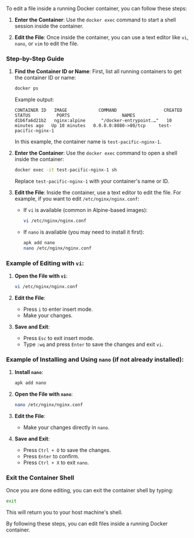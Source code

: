 To edit a file inside a running Docker container, you can follow these steps:

1. **Enter the Container**: Use the `docker exec` command to start a shell session inside the container.

2. **Edit the File**: Once inside the container, you can use a text editor like `vi`, `nano`, or `vim` to edit the file.

### Step-by-Step Guide

1. **Find the Container ID or Name**:
   First, list all running containers to get the container ID or name:
   ```sh
   docker ps
   ```

   Example output:
   ```
   CONTAINER ID   IMAGE            COMMAND                  CREATED          STATUS          PORTS                    NAMES
   d1b6fa6d21b2   nginx:alpine      "/docker-entrypoint.…"   10 minutes ago   Up 10 minutes   0.0.0.0:8080->80/tcp     test-pacific-nginx-1
   ```

   In this example, the container name is `test-pacific-nginx-1`.

2. **Enter the Container**:
   Use the `docker exec` command to open a shell inside the container:
   ```sh
   docker exec -it test-pacific-nginx-1 sh
   ```
   Replace `test-pacific-nginx-1` with your container's name or ID.

3. **Edit the File**:
   Inside the container, use a text editor to edit the file. For example, if you want to edit `/etc/nginx/nginx.conf`:
   
   - If `vi` is available (common in Alpine-based images):
     ```sh
     vi /etc/nginx/nginx.conf
     ```

   - If `nano` is available (you may need to install it first):
     ```sh
     apk add nano
     nano /etc/nginx/nginx.conf
     ```

### Example of Editing with `vi`:

1. **Open the File with `vi`**:
   ```sh
   vi /etc/nginx/nginx.conf
   ```

2. **Edit the File**:
   - Press `i` to enter insert mode.
   - Make your changes.

3. **Save and Exit**:
   - Press `Esc` to exit insert mode.
   - Type `:wq` and press `Enter` to save the changes and exit `vi`.

### Example of Installing and Using `nano` (if not already installed):

1. **Install `nano`**:
   ```sh
   apk add nano
   ```

2. **Open the File with `nano`**:
   ```sh
   nano /etc/nginx/nginx.conf
   ```

3. **Edit the File**:
   - Make your changes directly in `nano`.

4. **Save and Exit**:
   - Press `Ctrl + O` to save the changes.
   - Press `Enter` to confirm.
   - Press `Ctrl + X` to exit `nano`.

### Exit the Container Shell
Once you are done editing, you can exit the container shell by typing:
```sh
exit
```

This will return you to your host machine's shell.

By following these steps, you can edit files inside a running Docker container.